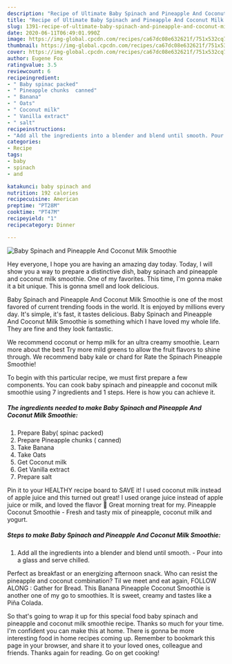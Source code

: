 ```yaml
---
description: "Recipe of Ultimate Baby Spinach and Pineapple And Coconut Milk Smoothie"
title: "Recipe of Ultimate Baby Spinach and Pineapple And Coconut Milk Smoothie"
slug: 1391-recipe-of-ultimate-baby-spinach-and-pineapple-and-coconut-milk-smoothie
date: 2020-06-11T06:49:01.990Z
image: https://img-global.cpcdn.com/recipes/ca67dc08e632621f/751x532cq70/baby-spinach-and-pineapple-and-coconut-milk-smoothie-recipe-main-photo.jpg
thumbnail: https://img-global.cpcdn.com/recipes/ca67dc08e632621f/751x532cq70/baby-spinach-and-pineapple-and-coconut-milk-smoothie-recipe-main-photo.jpg
cover: https://img-global.cpcdn.com/recipes/ca67dc08e632621f/751x532cq70/baby-spinach-and-pineapple-and-coconut-milk-smoothie-recipe-main-photo.jpg
author: Eugene Fox
ratingvalue: 3.5
reviewcount: 6
recipeingredient:
- " Baby spinac packed"
- " Pineapple chunks  canned"
- " Banana"
- " Oats"
- " Coconut milk"
- " Vanilla extract"
- " salt"
recipeinstructions:
- "Add all the ingredients into a blender and blend until smooth. Pour into a glass and serve chilled."
categories:
- Recipe
tags:
- baby
- spinach
- and

katakunci: baby spinach and 
nutrition: 192 calories
recipecuisine: American
preptime: "PT28M"
cooktime: "PT47M"
recipeyield: "1"
recipecategory: Dinner

---
```



![Baby Spinach and Pineapple And Coconut Milk Smoothie](https://img-global.cpcdn.com/recipes/ca67dc08e632621f/751x532cq70/baby-spinach-and-pineapple-and-coconut-milk-smoothie-recipe-main-photo.jpg)

Hey everyone, I hope you are having an amazing day today. Today, I will show you a way to prepare a distinctive dish, baby spinach and pineapple and coconut milk smoothie. One of my favorites. This time, I'm gonna make it a bit unique. This is gonna smell and look delicious.

Baby Spinach and Pineapple And Coconut Milk Smoothie is one of the most favored of current trending foods in the world. It is enjoyed by millions every day. It's simple, it's fast, it tastes delicious. Baby Spinach and Pineapple And Coconut Milk Smoothie is something which I have loved my whole life. They are fine and they look fantastic.

We recommend coconut or hemp milk for an ultra creamy smoothie. Learn more about the best Try more mild greens to allow the fruit flavors to shine through. We recommend baby kale or chard for Rate the Spinach Pineapple Smoothie!


To begin with this particular recipe, we must first prepare a few components. You can cook baby spinach and pineapple and coconut milk smoothie using 7 ingredients and 1 steps. Here is how you can achieve it.

<!--inarticleads1-->

##### The ingredients needed to make Baby Spinach and Pineapple And Coconut Milk Smoothie:

1. Prepare  Baby( spinac packed)
1. Prepare  Pineapple chunks ( canned)
1. Take  Banana
1. Take  Oats
1. Get  Coconut milk
1. Get  Vanilla extract
1. Prepare  salt


Pin it to your HEALTHY recipe board to SAVE it! I used coconut milk instead of apple juice and this turned out great! I used orange juice instead of apple juice or milk, and loved the flavor 🙂 Great morning treat for my. Pineapple Coconut Smoothie - Fresh and tasty mix of pineapple, coconut milk and yogurt. 

<!--inarticleads2-->

##### Steps to make Baby Spinach and Pineapple And Coconut Milk Smoothie:

1. Add all the ingredients into a blender and blend until smooth. - Pour into a glass and serve chilled.


Perfect as breakfast or an energizing afternoon snack. Who can resist the pineapple and coconut combination? Til we meet and eat again, FOLLOW ALONG : Gather for Bread. This Banana Pineapple Coconut Smoothie is another one of my go to smoothies. It is sweet, creamy and tastes like a Piña Colada. 

So that's going to wrap it up for this special food baby spinach and pineapple and coconut milk smoothie recipe. Thanks so much for your time. I'm confident you can make this at home. There is gonna be more interesting food in home recipes coming up. Remember to bookmark this page in your browser, and share it to your loved ones, colleague and friends. Thanks again for reading. Go on get cooking!

